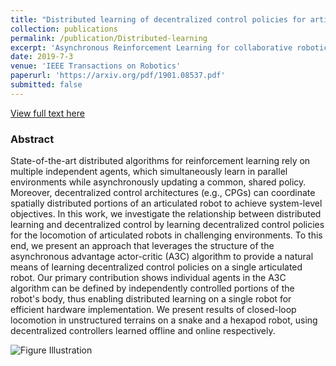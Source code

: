 ```yaml
---
title: "Distributed learning of decentralized control policies for articulated mobile robots"
collection: publications
permalink: /publication/Distributed-learning
excerpt: 'Asynchronous Reinforcement Learning for collaborative robotic manipulation.'
date: 2019-7-3
venue: 'IEEE Transactions on Robotics'
paperurl: 'https://arxiv.org/pdf/1901.08537.pdf'
submitted: false
---
```

[View full text here](https://arxiv.org/pdf/1901.08537.pdf)
### Abstract
State-of-the-art distributed algorithms for reinforcement learning rely on multiple independent agents, which simultaneously learn in parallel environments while asynchronously updating a common, shared policy. Moreover, decentralized control architectures (e.g., CPGs) can coordinate spatially distributed portions of an articulated robot to achieve system-level objectives. In this work, we investigate the relationship between distributed learning and decentralized control by learning decentralized control policies for the locomotion of articulated robots in challenging environments. To this end, we present an approach that leverages the structure of the asynchronous advantage actor-critic (A3C) algorithm to provide a natural means of learning decentralized control policies on a single articulated robot. Our primary contribution shows individual agents in the A3C algorithm can be defined by independently controlled portions of the robot's body, thus enabling distributed learning on a single robot for efficient hardware implementation. We present results of closed-loop locomotion in unstructured terrains on a snake and a hexapod robot, using decentralized controllers learned offline and online respectively.

<img src="https://www.sartoretti.science/img/projects/snakeMonster_RL.jpg"
     alt="Figure Illustration"
     style="display:block; margin-left: auto; margin-right: auto; max-width: 600px" />